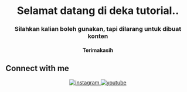 <h1 align="center">Selamat datang di deka tutorial..</h1>
<h3 align="center">Silahkan kalian boleh gunakan, tapi dilarang untuk dibuat konten</h3>
<h4 align="center">Terimakasih</h4>

## Connect with me  
<div align="center">
<a href="https://instagram.com/deka_tutorial" target="_blank">
<img src=https://img.shields.io/badge/instagram-%23000000.svg?&style=for-the-badge&logo=instagram&logoColor=white alt=instagram style="margin-bottom: 5px;" />
</a>
<a href="https://www.youtube.com/user/deka_tutorial" target="_blank">
<img src=https://img.shields.io/badge/youtube-%23EE4831.svg?&style=for-the-badge&logo=youtube&logoColor=white alt=youtube style="margin-bottom: 5px;" />
</a>  
</div>  

